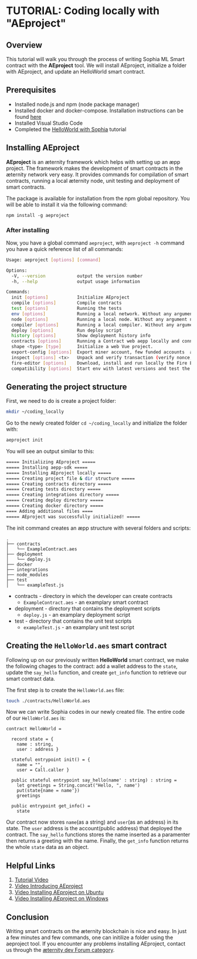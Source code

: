 # TUTORIAL: Coding locally with "AEproject"
## Overview
This tutorial will walk you through the process of writing Sophia ML Smart contract with the **AEproject** tool. We will install AEproject, initialize a folder with AEproject, and update an HelloWorld smart contract.

## Prerequisites
- Installed node.js and npm (node package manager)
- Installed docker and docker-compose. Installation instructions can be found <a href="https://docs.docker.com/compose/install/" target="_blank">here</a>
- Installed Visual Studio Code
- Completed the <a href="../hello-world-with-sophia" target="_blank">HelloWorld with Sophia</a> tutorial

## Installing AEproject
**AEproject** is an æternity framework which helps with setting up an æpp project. The framework makes the development of smart contracts in the æternity network very easy. It provides commands for compilation of smart contracts, running a local æternity node, unit testing and deployment of smart contracts.

The package is available for installation from the npm global repository. You will be able to install it via the following command:
```
npm install -g aeproject
```

### After installing
Now, you have a global command ```aeproject```, with ```aeproject -h``` command you have a quick reference list of all commands:

```bash
Usage: aeproject [options] [command]

Options:
  -V, --version            output the version number
  -h, --help               output usage information

Commands:
  init [options]           Initialize AEproject
  compile [options]        Compile contracts
  test [options]           Running the tests
  env [options]            Running a local network. Without any argument node will be run with --start argument
  node [options]           Running a local node. Without any argument node will be run with --start argument
  compiler [options]       Running a local compiler. Without any arguments compiler will be run with --start argument
  deploy [options]         Run deploy script
  history [options]        Show deployment history info
  contracts [options]      Running a Contract web aepp locally and connect it to the spawned aeproject node.
  shape <type> [type]      Initialize a web Vue project.
  export-config [options]  Export miner account, few funded accounts  and default node configuration.
  inspect [options] <tx>   Unpack and verify transaction (verify nonce, ttl, fee, account balance)
  fire-editor [options]    Download, install and run locally the Fire Editor
  compatibility [options]  Start env with latest versions and test the current project for compatibility
```

## Generating the project structure
First, we need to do is create a project folder:
```bash
mkdir ~/coding_locally
```

Go to the newly created folder ```cd ~/coding_locally``` and initialize the folder with:
```bash
aeproject init
```

You will see an output similar to this:
```bash
===== Initializing AEproject =====
===== Installing aepp-sdk =====
===== Installing AEproject locally =====
===== Creating project file & dir structure =====
===== Creating contracts directory =====
===== Creating tests directory =====
===== Creating integrations directory =====
===== Creating deploy directory =====
===== Creating docker directory =====
==== Adding additional files ====
===== AEproject was successfully initialized! =====
```

The init command creates an æpp structure with several folders and scripts:
```
.
├── contracts
│   └── ExampleContract.aes
├── deployment
│   └── deploy.js
├── docker
├── integrations
├── node_modules
├── test
│   └── exampleTest.js
```

* contracts - directory in which the developer can create contracts
    + `ExampleContract.aes` - an examplary smart contract
* deployment - directory that contains the deployment scripts
    + `deploy.js` - an examplary deployment script
* test - directory that contains the unit test scripts
    + `exampleTest.js` - an examplary unit test script

## Creating the ```HelloWorld.aes``` smart contract
Following up on our previously written **HelloWorld** smart contract, we make the following chages to the contract: add a wallet address to the `state`, update the `say_hello` function, and create `get_info` function to retrieve our smart contract data. 

The first step is to create the `HelloWorld.aes` file:
```bash
touch ./contracts/HelloWorld.aes
```
Now we can write Sophia codes in our newly created file. The entire code of our ```HelloWorld.aes``` is:
```aes
contract HelloWorld =

  record state = { 
    name : string,
    user : address }

  stateful entrypoint init() = { 
    name = "",
    user = Call.caller }

  public stateful entrypoint say_hello(name' : string) : string = 
    let greetings = String.concat("Hello, ", name')
    put(state{name = name'})
    greetings

  public entrypoint get_info() =
    state
```
Our contract now stores `name`(as a string) and `user`(as an address) in its state. The `user` address is the account(public address) that deployed the contract. The ```say_hello``` functions stores the name inserted as a paramenter then returns a greeting with the name. Finally, the ```get_info``` function returns the whole `state` data as an object.

## Helpful Links
1. <a href="https://www.youtube.com/watch?v=1SveDRKBVho&list=PLVz98HTQCJzRmy8naIh49mAW306kGyGXA&index=2" target="_blank">Tutorial Video</a>
2. <a href="https://youtu.be/JZO89dtc5uI" target="_blank">Video Introducing AEproject</a>
3. <a href="https://youtu.be/7MwTuo70g5w" target="_blank">Video Installing AEproject on Ubuntu</a>
4. <a href="https://youtu.be/ELE24MDuGC8" target="_blank">Video Installing AEproject on Windows</a>

## Conclusion
Writing smart contracts on the æternity blockchain is nice and easy. In just a few minutes and few commands, one can initilize a folder using the aeproject tool. If you encounter any problems installing AEproject, contact us through the <a href="https://forum.aeternity.com/c/development" target="_blank">æternity dev Forum category</a>.
